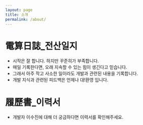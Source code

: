 ```yaml
---
layout: page
title: 소개
permalink: /about/
---
```


<div class="loading-animation">
    <div class="about">
        <div class="section">
            <div class="content">
                <h1 class="subtitle">電算日誌_전산일지</h1>
                <ul class="culture">
                    <li>시작은 잘 합니다. 하지만 꾸준히가 부족합니다.</li>
                    <li>매일 기록한다면, 오래 지속할 수 있는 힘이 생긴다고 믿습니다.</li>
                    <li>그래서 아주 작고 사소한 일이라도 개발과 관련된 내용을 기록합니다.</li>
                    <li>개발 지식과 관련된 피드백은 언제나 대!환영 입니다. </li>
                </ul>
        </div>
        <div class="section">
            <div class="content">
                <h1 class="subtitle">履歷書_이력서</h1>
                <ul class="environment">
                    <li>개발자 이수진에 대해 더 궁금하다면 이력서를 확인해주세요.</li>
                </ul>
            </div>
        </div>
</div>
